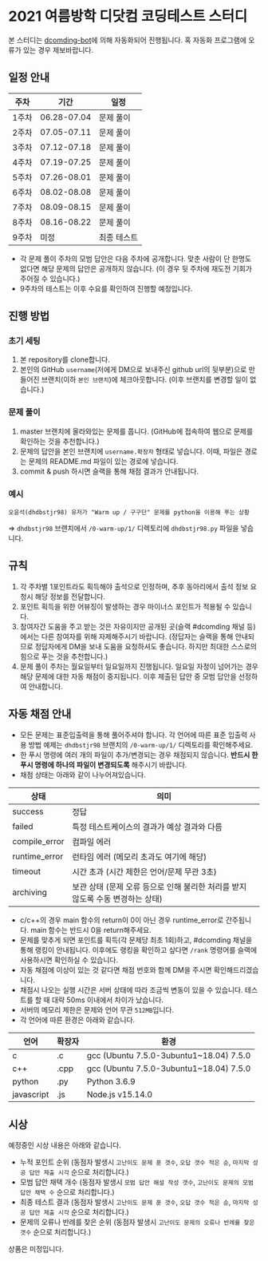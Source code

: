 # 2021 여름방학 디닷컴 코딩테스트 스터디

본 스터디는 [dcomding-bot](https://github.com/dhdbstjr98/dcomding-bot)에 의해 자동화되어 진행됩니다. 혹 자동화 프로그램에 오류가 있는 경우 제보바랍니다.

## 일정 안내
|주차|기간|일정|
|---|---|---|
|1주차|06.28-07.04|문제 풀이|
|2주차|07.05-07.11|문제 풀이|
|3주차|07.12-07.18|문제 풀이|
|4주차|07.19-07.25|문제 풀이|
|5주차|07.26-08.01|문제 풀이|
|6주차|08.02-08.08|문제 풀이|
|7주차|08.09-08.15|문제 풀이|
|8주차|08.16-08.22|문제 풀이|
|9주차|미정|최종 테스트|

- 각 문제 풀이 주차의 모범 답안은 다음 주차에 공개합니다. 맞춘 사람이 단 한명도 없다면 해당 문제의 답안은 공개하지 않습니다. (이 경우 뒷 주차에 재도전 기회가 주어질 수 있습니다.)
- 9주차의  테스트는 이후 수요를 확인하여 진행할 예정입니다.

## 진행 방법
### 초기 세팅
1. 본 repository를 clone합니다.
2. 본인의 GitHub `username`(저에게 DM으로 보내주신 github url의 뒷부분)으로 만들어진 브랜치(이하 `본인 브랜치`)에 체크아웃합니다. (이후 브랜치를 변경할 일이 없습니다.)

### 문제 풀이
1. master 브랜치에 올라와있는 문제를 풉니다. (GitHub에 접속하여 웹으로 문제를 확인하는 것을 추천합니다.)
2. 문제의 답안을 본인 브랜치에 `username.확장자` 형태로 넣습니다. 이때, 파일은 경로는 문제의 README.md 파일이 있는 경로에 넣습니다.    
3. commit & push 하시면 슬랙을 통해 채점 결과가 안내됩니다.

### 예시
```
오윤석(dhdbstjr98) 유저가 "Warm up / 구구단" 문제를 python을 이용해 푸는 상황
```
=> `dhdbstjr98` 브랜치에서 `/0-warm-up/1/` 디렉토리에 `dhdbstjr98.py` 파일을 넣습니다.

## 규칙
1. 각 주차별 1포인트라도 획득해야 출석으로 인정하며, 추후 동아리에서 출석 정보 요청시 해당 정보를 전달합니다.
2. 포인트 획득을 위한 어뷰징이 발생하는 경우 마이너스 포인트가 적용될 수 있습니다.
3. 참여자간 도움을 주고 받는 것은 자유이지만 공개된 곳(슬랙 #dcomding 채널 등)에서는 다른 참여자를 위해 자제해주시기 바랍니다. (정답자는 슬랙을 통해 안내되므로 정답자에게 DM을 보내 도움을 요청하셔도 좋습니다. 하지만 최대한 스스로의 힘으로 푸는 것을 추천합니다.)
4. 문제 풀이 주차는 월요일부터 일요일까지 진행됩니다. 일요일 자정이 넘어가는 경우 해당 문제에 대한 자동 채점이 중지됩니다. 이후 제출된 답안 중 모범 답안을 선정하여 안내합니다.

## 자동 채점 안내
- 모든 문제는 표준입출력을 통해 풀어주셔야 합니다. 각 언어에 따른 표준 입출력 사용 방법 예제는 `dhdbstjr98` 브랜치의 `/0-warm-up/1/` 디렉토리를 확인해주세요.
- 한 푸시 명령에 여러 개의 파일이 추가/변경되는 경우 채점되지 않습니다. **반드시 한 푸시 명령에 하나의 파일이 변경되도록** 해주시기 바랍니다.
- 채점 상태는 아래와 같이 나누어져있습니다.

|상태|의미|
|---|---|
|success|정답|
|failed|특정 테스트케이스의 결과가 예상 결과와 다름|
|compile_error|컴파일 에러|
|runtime_error|런타임 에러 (메모리 초과도 여기에 해당)|
|timeout|시간 초과 (시간 제한은 언어/문제 무관 3초)|
|archiving|보관 상태 (문제 오류 등으로 인해 불리한 처리를 받지 않도록 수동 변경하는 상태)|

- c/c++의 경우 main 함수의 return이 0이 아닌 경우 runtime_error로 간주됩니다. main 함수는 반드시 0을 return해주세요.
- 문제를 맞추게 되면 포인트를 획득(각 문제당 최초 1회)하고, #dcomding 채널을 통해 랭킹이 안내됩니다. 이후에도 랭킹을 확인하고 싶다면 `/rank` 명령어를 슬랙에 사용하시면 확인하실 수 있습니다.
- 자동 채점에 이상이 있는 것 같다면 채점 번호와 함께 DM을 주시면 확인해드리겠습니다.
- 채점시 나오는 실행 시간은 서버 상태에 따라 조금씩 변동이 있을 수 있습니다. 테스트를 할 때 대략 50ms 이내에서 차이가 났습니다.
- 서버의 메모리 제한은 문제와 언어 무관 `512MB`입니다.
- 각 언어에 따른 환경은 아래와 같습니다.

|언어|확장자|환경|
|---|---|---|
|c|.c|gcc (Ubuntu 7.5.0-3ubuntu1~18.04) 7.5.0|
|c++|.cpp|gcc (Ubuntu 7.5.0-3ubuntu1~18.04) 7.5.0|
|python|.py|Python 3.6.9|
|javascript|.js|Node.js v15.14.0|

## 시상
예정중인 시상 내용은 아래와 같습니다.
- 누적 포인트 순위 (동점자 발생시 `고난이도 문제 푼 갯수`, `오답 갯수 적은 순`, `마지막 성공 답안 제출 시각` 순으로 처리합니다.)
- 모범 답안 채택 개수 (동점자 발생시 `모범 답안 해설 작성 갯수`, `고난이도 문제의 모범 답안 채택 수` 순으로 처리합니다.)
- 최종 테스트 결과 (동점자 발생시 `고난이도 문제 푼 갯수`, `오답 갯수 적은 순`, `마지막 성공 답안 제출 시각` 순으로 처리합니다.)
- 문제의 오류나 반례를 찾은 순위 (동점자 발생시 `고난이도 문제의 오류나 반례를 찾은 갯수` 순으로 처리합니다.)

상품은 미정입니다.
